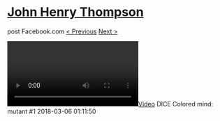 # [John Henry Thompson](../README.md)
post Facebook.com
[< Previous](2018-03-06-3.md) [Next >](2018-03-04-1.md)

[![](../media/2018-03-06/DICE-Colored-mind-mutant-1.mp4)](../README.md)
DICE Colored mind: mutant #1
2018-03-06 01:11:50